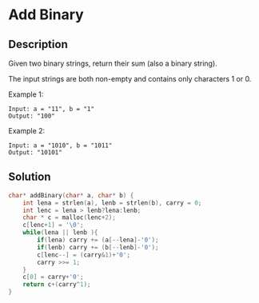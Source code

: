 # Add Binary
## Description
Given two binary strings, return their sum (also a binary string).

The input strings are both non-empty and contains only characters 1 or 0.

Example 1:
```
Input: a = "11", b = "1"
Output: "100"
```
Example 2:
```
Input: a = "1010", b = "1011"
Output: "10101"
```
## Solution
```c
char* addBinary(char* a, char* b) {
    int lena = strlen(a), lenb = strlen(b), carry = 0;
    int lenc = lena > lenb?lena:lenb;
    char * c = malloc(lenc+2);
    c[lenc+1] = '\0';
    while(lena || lenb ){
        if(lena) carry += (a[--lena]-'0');
        if(lenb) carry += (b[--lenb]-'0');
        c[lenc--] = (carry&1)+'0';
        carry >>= 1;
    }
    c[0] = carry+'0';
    return c+(carry^1);
}
```